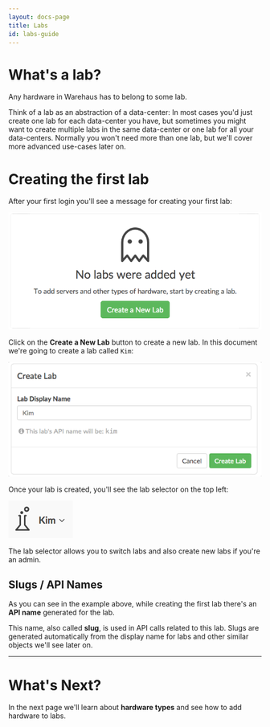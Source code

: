 ```yaml
---
layout: docs-page
title: Labs
id: labs-guide
---
```


# What's a lab?

Any hardware in Warehaus has to belong to some lab.

Think of a lab as an abstraction of a data-center: In most cases you'd just create one lab for each data-center you have, but sometimes you might want to create multiple labs in the same data-center or one lab for all your data-centers. Normally you won't need more than one lab, but we'll cover more advanced use-cases later on.

# Creating the first lab

After your first login you'll see a message for creating your first lab:

![Create First Lab](/assets/img/labs-create-first.png)

Click on the **Create a New Lab** button to create a new lab. In this document we're going to create a lab called `Kim`:

![Create Lab](/assets/img/labs-create.png)

Once your lab is created, you'll see the lab selector on the top left:

![Lab Selector](/assets/img/labs-selector.png)

The lab selector allows you to switch labs and also create new labs if you're an admin.

## Slugs / API Names

As you can see in the example above, while creating the first lab there's an **API name** generated for the lab.

This name, also called **slug**, is used in API calls related to this lab. Slugs are generated automatically from the display name for labs and other similar objects we'll see later on.

___

# What's Next?

In the next page we'll learn about **hardware types** and see how to add hardware to labs.
